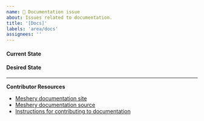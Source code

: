 ```yaml
---
name: 📄 Documentation issue
about: Issues related to documentation.
title: '[Docs]'
labels: 'area/docs'
assignees: ''
---
```

#### Current State

#### Desired State

---
**Contributor Resources**
- [Meshery documentation site](https://docs.meshery.io/)
- [Meshery documentation source](https://github.com/layer5io/meshery/tree/master/docs)
- [Instructions for contributing to documentation](https://github.com/layer5io/meshery/blob/master/CONTRIBUTING.md#documentation-contribution-flow)
